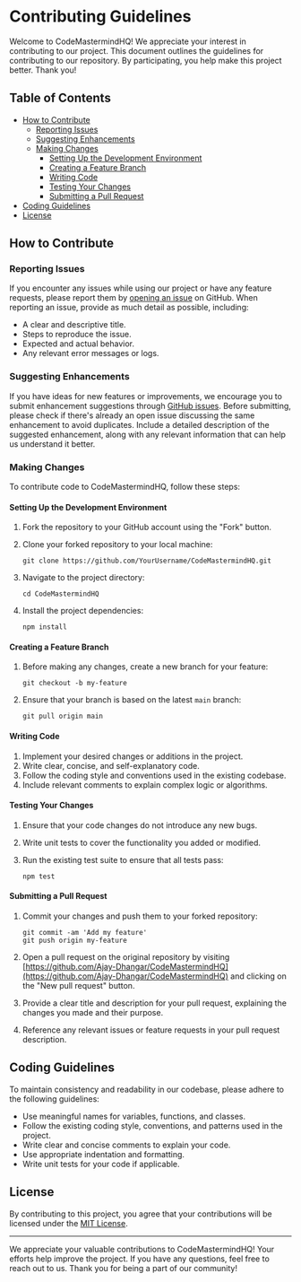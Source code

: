 # Contributing Guidelines

Welcome to CodeMastermindHQ! We appreciate your interest in contributing to our project. This document outlines the guidelines for contributing to our repository. By participating, you help make this project better. Thank you!

## Table of Contents

- [How to Contribute](#how-to-contribute)
  - [Reporting Issues](#reporting-issues)
  - [Suggesting Enhancements](#suggesting-enhancements)
  - [Making Changes](#making-changes)
    - [Setting Up the Development Environment](#setting-up-the-development-environment)
    - [Creating a Feature Branch](#creating-a-feature-branch)
    - [Writing Code](#writing-code)
    - [Testing Your Changes](#testing-your-changes)
    - [Submitting a Pull Request](#submitting-a-pull-request)
- [Coding Guidelines](#coding-guidelines)
- [License](#license)

## How to Contribute

### Reporting Issues

If you encounter any issues while using our project or have any feature requests, please report them by [opening an issue](https://github.com/Ajay-Dhangar/CodeMastermindHQ/issues) on GitHub. When reporting an issue, provide as much detail as possible, including:

- A clear and descriptive title.
- Steps to reproduce the issue.
- Expected and actual behavior.
- Any relevant error messages or logs.

### Suggesting Enhancements

If you have ideas for new features or improvements, we encourage you to submit enhancement suggestions through [GitHub issues](https://github.com/Ajay-Dhangar/CodeMastermindHQ/issues). Before submitting, please check if there's already an open issue discussing the same enhancement to avoid duplicates. Include a detailed description of the suggested enhancement, along with any relevant information that can help us understand it better.

### Making Changes

To contribute code to CodeMastermindHQ, follow these steps:

#### Setting Up the Development Environment

1. Fork the repository to your GitHub account using the "Fork" button.
2. Clone your forked repository to your local machine:

   ```shell
   git clone https://github.com/YourUsername/CodeMastermindHQ.git
   ```

3. Navigate to the project directory:

   ```shell
   cd CodeMastermindHQ
   ```

4. Install the project dependencies:

   ```shell
   npm install
   ```

#### Creating a Feature Branch

1. Before making any changes, create a new branch for your feature:

   ```shell
   git checkout -b my-feature
   ```

2. Ensure that your branch is based on the latest `main` branch:

   ```shell
   git pull origin main
   ```

#### Writing Code

1. Implement your desired changes or additions in the project.
2. Write clear, concise, and self-explanatory code.
3. Follow the coding style and conventions used in the existing codebase.
4. Include relevant comments to explain complex logic or algorithms.

#### Testing Your Changes

1. Ensure that your code changes do not introduce any new bugs.
2. Write unit tests to cover the functionality you added or modified.
3. Run the existing test suite to ensure that all tests pass:

   ```shell
   npm test
   ```

#### Submitting a Pull Request

1. Commit your changes and push them to your forked repository:

   ```shell
   git commit -am 'Add my feature'
   git push origin my-feature
   ```

2. Open a pull request on the original repository by visiting [https://github.com/Ajay-Dhangar/CodeMastermindHQ](https://github.com/Ajay-Dhangar/CodeMastermindHQ) and clicking on the "New pull request" button.
3. Provide a clear title and description for your pull request, explaining the changes you made and their purpose.
4. Reference any relevant issues or feature requests in your pull request description.

## Coding Guidelines

To maintain consistency and readability in our codebase, please adhere to the following guidelines:

- Use meaningful names for variables, functions, and classes.
- Follow the existing coding style, conventions, and patterns used in the project.
- Write clear and concise comments to explain your code.
- Use appropriate indentation and formatting.
- Write unit tests for your code if applicable.

## License

By contributing to this project, you agree that your contributions will be licensed under the [MIT License](https://opensource.org/licenses/MIT).

---

We appreciate your valuable contributions to CodeMastermindHQ! Your efforts help improve the project. If you have any questions, feel free to reach out to us. Thank you for being a part of our community!
